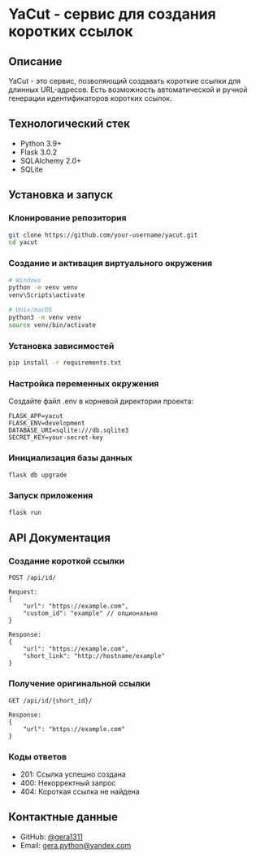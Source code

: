# YaCut - сервис для создания коротких ссылок

## Описание
YaCut - это сервис, позволяющий создавать короткие ссылки для длинных URL-адресов. Есть возможность автоматической и ручной генерации идентификаторов коротких ссылок.

## Технологический стек
- Python 3.9+
- Flask 3.0.2
- SQLAlchemy 2.0+
- SQLite

## Установка и запуск

### Клонирование репозитория
```bash
git clone https://github.com/your-username/yacut.git
cd yacut
```

### Создание и активация виртуального окружения
```bash
# Windows
python -m venv venv
venv\Scripts\activate

# Unix/macOS
python3 -m venv venv
source venv/bin/activate
```

### Установка зависимостей
```bash
pip install -r requirements.txt
```

### Настройка переменных окружения
Создайте файл .env в корневой директории проекта:
```
FLASK_APP=yacut
FLASK_ENV=development
DATABASE_URI=sqlite:///db.sqlite3
SECRET_KEY=your-secret-key
```

### Инициализация базы данных
```bash
flask db upgrade
```

### Запуск приложения
```bash
flask run
```

## API Документация

### Создание короткой ссылки
```http
POST /api/id/

Request:
{
    "url": "https://example.com",
    "custom_id": "example" // опционально
}

Response:
{
    "url": "https://example.com",
    "short_link": "http://hostname/example"
}
```

### Получение оригинальной ссылки
```http
GET /api/id/{short_id}/

Response:
{
    "url": "https://example.com"
}
```

### Коды ответов
- 201: Ссылка успешно создана
- 400: Некорректный запрос
- 404: Короткая ссылка не найдена

## Контактные данные

- GitHub: [@gera1311](https://github.com/gera1311/yacut)
- Email: gera.python@yandex.com
